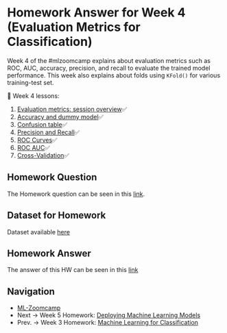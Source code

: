 # Homework Answer for Week 4 (Evaluation Metrics for Classification)
Week 4 of the #mlzoomcamp explains about evaluation metrics such as ROC, AUC, accuracy, precision, and recall to evaluate the trained model performance. This week also explains about folds using `KFold()` for various training-test set.

:book: Week 4 lessons:
1. [Evaluation metrics: session overview](https://github.com/alexeygrigorev/mlbookcamp-code/blob/master/course-zoomcamp/04-evaluation/01-overview.md):white_check_mark:
2. [Accuracy and dummy model](https://github.com/alexeygrigorev/mlbookcamp-code/blob/master/course-zoomcamp/04-evaluation/02-accuracy.md):white_check_mark:
3. [Confusion table](https://github.com/alexeygrigorev/mlbookcamp-code/blob/master/course-zoomcamp/04-evaluation/03-confusion-table.md):white_check_mark:
4. [Precision and Recall](https://github.com/alexeygrigorev/mlbookcamp-code/blob/master/course-zoomcamp/04-evaluation/04-precision-recall.md):white_check_mark:
5. [ROC Curves](https://github.com/alexeygrigorev/mlbookcamp-code/blob/master/course-zoomcamp/04-evaluation/05-roc.md):white_check_mark:
6. [ROC AUC](https://github.com/alexeygrigorev/mlbookcamp-code/blob/master/course-zoomcamp/04-evaluation/06-auc.md):white_check_mark:
7. [Cross-Validation](https://github.com/alexeygrigorev/mlbookcamp-code/blob/master/course-zoomcamp/04-evaluation/07-cross-validation.md):white_check_mark:

## Homework Question
The Homework question can be seen in this [link](https://github.com/alexeygrigorev/mlbookcamp-code/blob/master/course-zoomcamp/04-evaluation/homework.md).

## Dataset for Homework
Dataset available [here](https://raw.githubusercontent.com/madityarafip/My-Machine-Learning/main/Dataset/CreditScoring.csv)

## Homework Answer
The answer of this HW can be seen in this [link](https://github.com/madityarafip/My-Machine-Learning/blob/main/ML-Zoomcamp/HW-Week-4/MLZoomcamp_HW4.ipynb)

## Navigation
* [ML-Zoomcamp](https://github.com/madityarafip/My-Machine-Learning/tree/main/ML-Zoomcamp)
* Next  -> Week 5 Homework: [Deploying Machine Learning Models](https://github.com/madityarafip/My-Machine-Learning/tree/main/Machine%20Learning%20Zoomcamp/Homework%20Week%205)
* Prev. -> Week 3 Homework: [Machine Learning for Classification](https://github.com/madityarafip/My-Machine-Learning/tree/main/ML-Zoomcamp/HW-Week-3)

